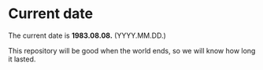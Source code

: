# Current date

The current date is **1983.08.08.** (YYYY.MM.DD.)

This repository will be good when the world ends, so we will know how long it lasted.